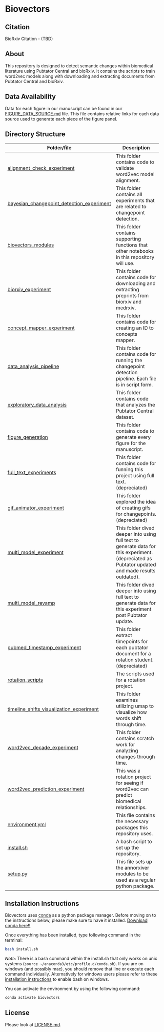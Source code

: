 # Biovectors

## Citation

BioRxiv Citation - (TBD)

## About

This repository is designed to detect semantic changes within biomedical literature using Pubtator Central and bioRxiv.
It contains the scripts to train word2vec models along with downloading and extracting documents from Pubtator Central and bioRxiv.

## Data Availability
Data for each figure in our manuscript can be found in our [FIGURE_DATA_SOURCE.md](FIGURE_DATA_SOURCE.md) file.
This file contains relative links for each data source used to generate each piece of the figure panel.


## Directory Structure
| Folder/file | Description |
| --- | --- |
| [alignment_check_experiment](alignment_check_experiment) | This folder contains code to validate word2vec model alignment. |
| [bayesian_changepoint_detection_experiment](bayesian_changepoint_detection_experiment) | This folder contains all experiments that are related to changepoint detection.  |
| [biovectors_modules](biovectors_modules) | This folder contains supporting functions that other notebooks in this repository will use. |
| [biorxiv_experiment](biorxiv_experiment) | This folder contains code for downloading and extracting preprints from biorxiv and medrxiv. |
| [concept_mapper_experiment](concept_mapper_experiment) | This folder contains code for creating an ID to concepts mapper. |
| [data_analysis_pipeline](data_analysis_pipeline) | This folder contains code for running the changepoint detection pipeline. Each file is in script form. |
| [exploratory_data_analysis](exploratory_data_analysis) | This folder contains code that analyzes the Pubtator Central dataset. |
| [figure_generation](figure_generation) |  This folder contains code to generate every figure for the manuscript. |
| [full_text_experiments](full_text_experiments) | This folder contains code for funning this project using full text. (depreciated)|
| [gif_animator_experiment](gif_animator_experiment) | This folder explored the idea of creating gifs for changepoints. (depreciated) |
| [multi_model_experiment](multi_model_experiment) | This folder dived deeper into using full text to generate data for this experiment. (depreciated as Pubtator updated and made results outdated).
| [multi_model_revamp](multi_model_revamp) |  This folder dived deeper into using full text to generate data for this experiment post Pubtator update. |
| [pubmed_timestamp_experiment](pubmed_timestamp_experiment) | This folder extract timepoints for each pubtator document for a rotation student. (depreciated)|
| [rotation_scripts](rotation_scripts) | The scripts used for a rotation project.|
| [timeline_shifts_visualization_experiment](timeline_shifts_visualization_experiment) | This folder examines utilizing umap to visualize how words shift through time. |
| [word2vec_decade_experiment](word2vec_decade_experiment) | This folder contains scratch work for analyzing changes through time. |
| [word2vec_prediction_experiment](word2vec_prediction_experiment) | This was a rotation project for seeing if word2vec can predict biomedical relationships. |
| [environment.yml](environment.yml) | This file contains the necessary packages this repository uses. |
| [install.sh](install.sh) | A bash script to set up the repository. |
| [setup.py](setup.py) | This file sets up the annorxiver modules to be used as a regular python package. |


## Installation Instructions

Biovectors uses [conda](http://conda.pydata.org/docs/intro.html) as a python package manager.
Before moving on to the instructions below, please make sure to have it installed.
[Download conda here!!](https://docs.conda.io/en/latest/miniconda.html)

Once everything has been installed, type following command in the terminal:

```bash
bash install.sh
```
_Note_:
There is a bash command within the install.sh that only works on unix systems (```source ~/anaconda3/etc/profile.d/conda.sh```).
If you are on windows (and possibly mac), you should remove that line or execute each command individually.
Alternatively for windows users please refer to these [installation instructions](https://itsfoss.com/install-bash-on-windows/) to enable bash on windows.

You can activate the environment by using the following command:

```bash
conda activate biovectors
```

## License

Please look at [LICENSE.md](LICENSE.md).
